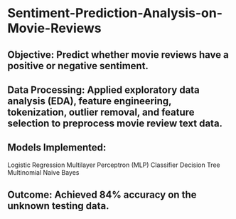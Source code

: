 # Sentiment-Prediction-Analysis-on-Movie-Reviews
## Objective: Predict whether movie reviews have a positive or negative sentiment.
## Data Processing: Applied exploratory data analysis (EDA), feature engineering, tokenization, outlier removal, and feature selection to preprocess movie review text data.
## Models Implemented:
Logistic Regression
Multilayer Perceptron (MLP) Classifier
Decision Tree
Multinomial Naive Bayes
## Outcome: Achieved 84% accuracy on the unknown testing data.
